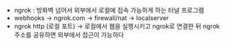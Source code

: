 * ngrok : 방화벽 넘어서 외부에서 로컬에 접속 가능하게 하는 터널 프로그램
* webhooks -> ngrok.com -> firewall/nat -> localserver
* ngrok http (로컬 포트) -> 로컬에서 웹을 실행시키고 ngrok로 연결한 뒤 ngrok 주소를 공유하면 외부에서 접근이 가능하다